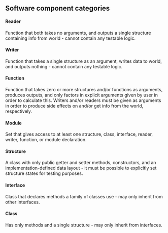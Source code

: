 ## Software component categories

#### Reader
Function that both takes no arguments, and outputs a single structure
containing info from world - cannot contain any testable logic.

#### Writer
Function that takes a single structure as an argument, writes data to world, and outputs
nothing - cannot contain any testable logic.

#### Function
Function that takes zero or more structures and/or functions as
arguments, produces outputs, and only factors in explicit arguments given by
user in order to calculate this. Writers and/or readers must be given as
arguments in order to produce side effects on and/or get info from the world, respectively.

#### Module
Set that gives access to at least one structure, class, interface, reader, writer, function, or module declaration.

#### Structure
A class with only public getter and setter methods,
constructors, and an implementation-defined data layout - it must
be possible to explicitly set structure states for testing purposes.

#### Interface
Class that declares methods a family of classes use - may only inherit from other interfaces.

#### Class
Has only methods and a single structure - may only inherit from interfaces.